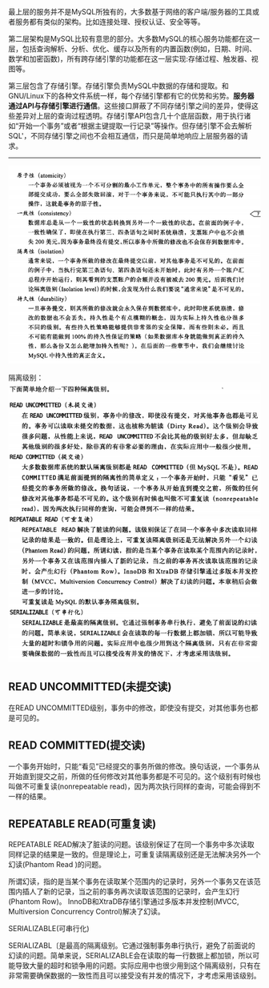最上层的服务并不是MySQL所独有的，大多数基于网络的客户端/服务器的工具或者服务都有类似的架构。比如连接处理、授权认证、安全等等。

第二层架构是MySQL比较有意思的部分。大多数MySQL的核心服务功能都在这一层，包括查询解析、分析、优化、缓存以及所有的内置函数(例如，日期、时间、数学和加密函数)，所有跨存储引擎的功能都在这一层实现:存储过程、触发器、视图等。

第三层包含了存储引擎。存储引擎负责MySQL中数据的存储和提取。和GNU/Linux下的各种文件系统一样，每个存储引擎都有它的优势和劣势。**服务器通过API与存储引擎进行通信**。这些接口屏蔽了不同存储引擎之间的差异，使得这些差异对上层的查询过程透明。存储引擎API包含几十个底层函数，用于执行诸如“开始一个事务”或者“根据主键提取一行记录”等操作。但存储引擎不会去解析SQL'，不同存储引擎之间也不会相互通信，而只是简单地响应上层服务器的请求。

---


![ACID](.锁_images/fbca1b5a.png)

隔离级别：
![隔离级别](.高性能mysql_images/c666c246.png)
![隔离级别](.高性能mysql_images/1d681298.png)

## READ UNCOMMITTED(未提交读)

在READ UNCOMMITTED级别，事务中的修改，即使没有提交，对其他事务也都是可见的。
    
## READ COMMITTED(提交读)

一个事务开始时，只能“看见”已经提交的事务所做的修改。换句话说，一个事务从开始直到提交之前，所做的任何修改对其他事务都是不可见的。这个级别有时候也叫做不可重复读(nonrepeatable read)，因为两次执行同样的查询，可能会得到不一样的结果。

## REPEATABLE READ(可重复读)

REPEATABLE READ解决了脏读的问题。该级别保证了在同一个事务中多次读取同样记录的结果是一致的。但是理论上，可重复读隔离级别还是无法解决另外一个幻读(Phantom Read )的问题。

所谓幻读，指的是当某个事务在读取某个范围内的记录时，另外一个事务又在该范围内插人了新的记录，当之前的事务再次读取该范围的记录时，会产生幻行(Phantom Row)。 InnoDB和XtraDB存储引擎通过多版本并发控制(MVCC, Multiversion Concurrency Control)解决了幻读。

SERIALIZABLE(可串行化)

SERIALIZABL〔是最高的隔离级别。它通过强制事务串行执行，避免了前面说的幻读的问题。简单来说，SERIALIZABLE会在读取的每一行数据上都加锁，所以可能导致大量的超时和锁争用的问题。实际应用中也很少用到这个隔离级别，只有在非常需要确保数据的一致性而且可以接受没有并发的情况下，才考虑采用该级别。

